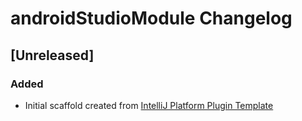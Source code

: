 <!-- Keep a Changelog guide -> https://keepachangelog.com -->

# androidStudioModule Changelog

## [Unreleased]
### Added
- Initial scaffold created from [IntelliJ Platform Plugin Template](https://github.com/JetBrains/intellij-platform-plugin-template)
